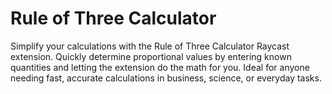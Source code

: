 # Rule of Three Calculator

Simplify your calculations with the Rule of Three Calculator Raycast extension. Quickly determine proportional values by entering known quantities and letting the extension do the math for you. Ideal for anyone needing fast, accurate calculations in business, science, or everyday tasks.
